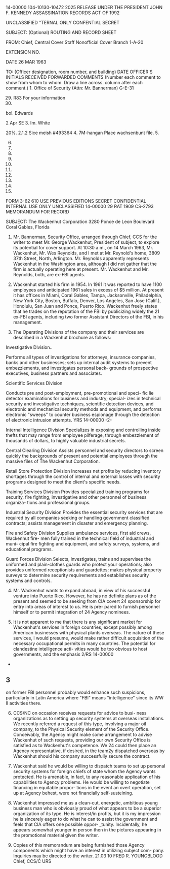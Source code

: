14-00000
104-10130-10472
2025 RELEASE UNDER THE PRESIDENT JOHN F. KENNEDY ASSASSINATION RECORDS ACT OF 1992

UNCLASSIFIED
"TERNAL
ONLY
CONFENTIAL
SECRET

SUBJECT: (Optional)
ROUTING AND RECORD SHEET

FROM:
Chief, Central Cover Staff
Nonofficial Cover Branch
1-A-20

EXTENSION NO.

DATE
26 MAR 1963

TO: (Officer designation, room number, and
building)
DATE
OFFICER'S
INITIALS
RECEIVED
FORWARDED
COMMENTS (Number each comment to show from whom
to whom. Draw a line across. column after each comment.)
1.
Office of Security
(Attn: Mr. Bannerman)
G-E-31

29. R83
For your information
2.
bol. Edwards

2 Apr SE
3.
Im. White

20%. 2.1.2
Sice meish
#493364
4.
7M-hangan
Place
wachsenbunt file.
5.

6.

7.

8.

9.

10.

11.

12.

13.

14.

15.
FORM
3-62
610
USE PREVIOUS
EDITIONS
SECRET
CONFIDENTIAL
INTERNAL
USE ONLY
UNCLASSIFIED
14-00000
29 RAT 1909
CS-2793
MEMORANDUM FOR RECORD

SUBJECT:
The Wackenhut Corporation
3280 Ponce de Leon Boulevard
Coral Gables, Florida

1. Mr. Bannerman, Security Office, arranged through Chief,
CCS for the writer to meet Mr. George Wackenhut, President of
subject, to explore its potential for cover support. At 10:30
a.m., on 14 March 1963, Mr. Wackenhut, Mr. Wes Reynolds, and I
met at Mr. Reynold's home, 3809 37th Street, North, Arlington.
Mr. Reynolds apparently represents Wackenhut in the Washington
area, although I did not gather that the firm is actually
operating here at present. Mr. Wackenhut and Mr. Reynolds, both,
are ex-FBI agents.

2. Wackenhut started his firm in 1954. In 1961 it was
reported to have 1100 employees and anticipated 1961 sales in
excess of $5 million. At present it has offices in Miami,
Coral Gables, Tampa, Jacksonville, Philadelphia, New York City,
Boston, Buffalo, Denver, Los Angeles, San Jose (Calif.), Honolulu,
San Juan and Ponce, Puerto Rico. Wackenhut freely states that
he trades on the reputation of the FBI by publicizing widely the
21 ex-FBI agents, including two former Assistant Directors of the
FBI, in his management.

3. The Operating Divisions of the company and their services
are described in a Wackenhut brochure as follows:

Investigative Division..

Performs all types of investigations for attorneys, insurance
companies, banks and other businesses; sets up internal audit
systems to prevent embezzlements, and investigates personal back-
grounds of prospective executives, business partners and associates.

Scientific Services Division

Conducts pre and post-employment, pre-promotional and speci-
fic lie detector examinations for business and industry; special-
izes in technical security and investigative techniques, scientific
detection devices, and electronic and mechanical security methods
and equipment, and performs electronic "sweeps" to counter business
espionage through the detection of electronic intrusion attempts.
YRS
14-00000
-2-

Internal Intelligence Division
Specializes in exposing and controlling inside thefts that may
range from employee pilferage, through embezzlement of thousands of
dollars, to highly valuable industrial secrets.

Central Clearing Division
Assists personnel and security directors to screen quickly
the backgrounds of present and potential employees through the
massive files of The Wackenhut Corporation.

Retail Store Protection Division
Increases net profits by reducing inventory shortages through
the control of internal and external losses with security programs
designed to meet the client's specific needs.

Training Services Division
Provides specialized training programs for security, fire
fighting, investigative and other personnel of business organiza-
tions and professional groups.

Industrial Security Division
Provides the essential security services that are required by
all companies seeking or handling government classified contracts;
assists management in disaster and emergency planning.

Fire and Safety Division
Supplies ambulance services, first aid crews, Wackenhut fire-
men fully trained in the technical field of industrial and muni-
cipal fire fighting and equipment, and safety surveys, systems,
and educational programs.

Guard Forces Division
Selects, investigates, trains and supervises the uniformed
and plain-clothes guards who protect your operations; also provides
uniformed receptionists and guardettes; makes physical property
surveys to determine security requirements and establishes security
systems and controls.

4. Mr. Wackenhut wants to expand abroad, in view of his
successful venture into Puerto Rico. However, he has no definite
plans as of the present and seemed to be seeking from CIA covert 24
sponsorship for entry into areas of interest to us. He is pre-
pared to furnish personnel himself or to permit integration of 24
Agency nominees.

5. It is not apparent to me that there is any significant
market for Wackenhut's services in foreign countries, except
possibly among American businesses with physical plants overseas.
The nature of these services, I would presume, would make rather
difficult acquisition of the necessary occupational permits in
many countries. The potential for clandestine intelligence acti-
vities would be too obvious to host governments, and the emphasis
2/RS
14-00000
-
3
-

on former FBI personnel probably would enhance such suspicions,
particularly in Latin America where "FBI" means "intelligence"
since its WW II activities there.

6. CCS/NC on occasion receives requests for advice to busi-
ness organizations as to setting up security systems at overseas
installations. We recently referred a request of this type,
involving a major oil company, to the Physical Security element of
the Security Office. Conceivably, the Agency might make some
arrangement to advise Wackenhut of such requests, providing our own
Security Office is satisfied as to Wackenhut's competence. We 24
could then place an Agency representative, if desired, in the team2y
dispatched overseas by Wackenhut should his company successfully
secure the contract.

7. Wackenhut said he would be willing to dispatch teams to
set up personal security systems for foreign chiefs of state
whom the Agency wants protected. He is amenable, in fact, to any
reasonable application of his capabilities to Agency problems.
He would be willing to negotiate financing in equitable propor-
tions in the event an overt operation, set up at Agency behest,
were not financially self-susteining.

8. Wackenhut impressed me as a clean-cut, energetic, ambitious
young business man who is obviously proud of what appears to be
a superior organization of its type. He is interest/in profits,
but it is my impression he is sincerely eager to do what he can to
assist the government and feels that CIA offers one possible oppor-
_tunity. Incidentally, he appears somewhat younger in person then
in the pictures appearing in the promotional material given the
writer.

9. Copies of this memorandum are being furnished those Agency
components which might have an interest in utilizing subject com-
pany. Inquiries may be directed to the writer.
21.03
10
FRED R. YOUNGBLOOD
Chief, CCS/C
URS
